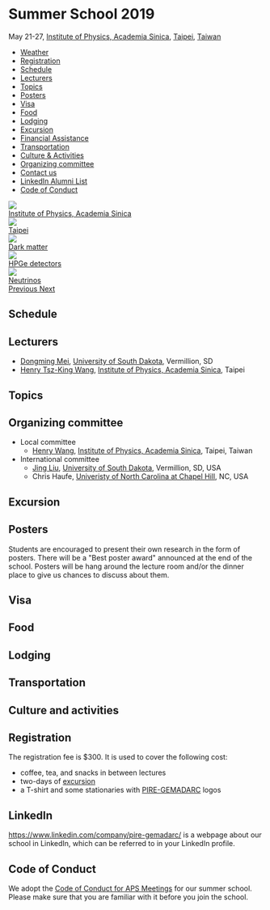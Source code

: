 # Summer School 2019

<div class="row">

<div class="col-md-6">
May 21-27, <a href="https://www.phys.sinica.edu.tw/index_en.php">Institute of Physics, Academia Sinica</a>,
<a href="https://en.wikipedia.org/wiki/Taipei">Taipei</a>,
<a href="https://en.wikipedia.org/wiki/Taiwan">Taiwan</a>
<ul>
<li><a href="https://weather.com/weather/tenday/l/TWXX0021:1:TW">Weather</a></li>
<li><a href="#registration">Registration</a></li>
<li><a href="#schedule">Schedule</a></li>
<li><a href="#lecturers">Lecturers</a></li>
<li><a href="#topics">Topics</a></li>
<li><a href="#posters">Posters</a></li>
<li><a href="#visa">Visa</a></li>
<li><a href="#food">Food</a></li>
<li><a href="#lodging">Lodging</a></li>
<li><a href="#excursion">Excursion</a></li>
<li><a href="#financial-assistance">Financial Assistance</a></li>
<li><a href="#transportation">Transportation</a></li>
<li><a href="#culture-and-activities">Culture & Activities</a></li>
<li><a href="#organizing-committee">Organizing committee</a></li>
<li><a href="mailto:jing.liu@usd.edu">Contact us</a></li>
<li><a href="#linkedin">LinkedIn Alumni List</a></li>
<li><a href="#code-of-conduct">Code of Conduct</a></li>
</ul>
</div>

<div id="science-carousel" class="carousel slide col-md-6" data-ride="carousel">

<div class="carousel-inner" role="listbox">
<div class="item active">
<img src="http://www.aappsbulletin.org/img/20121012/ins_02.jpg">
<div class="carousel-caption">
<a class="btn btn-lg btn-primary" href="#underground-laboratories" role="button">Institute of Physics, Academia Sinica</a>
</div>
</div>

<div class="item">
<img src="https://upload.wikimedia.org/wikipedia/commons/thumb/c/cc/Taipei_skyline_cityscape_at_night_with_full_moon.jpg/1280px-Taipei_skyline_cityscape_at_night_with_full_moon.jpg">
<div class="carousel-caption">
<a class="btn btn-lg btn-primary" href="#lodging" role="button">Taipei</a>
</div>
</div>

<div class="item">
<img src="https://upload.wikimedia.org/wikipedia/commons/thumb/3/31/COSMOS_3D_dark_matter_map.png/1024px-COSMOS_3D_dark_matter_map.png">
<div class="carousel-caption">
<a class="btn btn-lg btn-primary" href="#dark-matter" role="button">Dark matter</a>
</div>
</div>

<div class="item">
<img src="https://drive.google.com/uc?id=0BwM7XYhFgK7oMmZNb2dnQ0xHWXM">
<div class="carousel-caption">
<a class="btn btn-lg btn-primary" href="#germanium-detector-technologies" role="button">HPGe detectors</a>
</div>
</div>

<div class="item">
<img src="https://www.symmetrymagazine.org/sites/default/files/styles/2015_hero/public/images/standard/FINAL_neutrinos_header_sized.jpg?itok=ZDqZNm5W">
<div class="carousel-caption">
<a class="btn btn-lg btn-primary" href="#neutrino-physics" role="button">Neutrinos</a>
</div>
</div>
</div><!--carousel-inner-->

<a class="left carousel-control" href="#science-carousel" role="button" data-slide="prev">
<span class="glyphicon glyphicon-chevron-left" aria-hidden="true"></span>
<span class="sr-only">Previous</span>
</a>

<a class="right carousel-control" href="#science-carousel" role="button" data-slide="next">
<span class="glyphicon glyphicon-chevron-right" aria-hidden="true"></span>
<span class="sr-only">Next</span>
</a>

</div><!-- carousel slide -->

</div><!-- row -->

## Schedule

## Lecturers

- [Dongming Mei][Dongming], [University of South Dakota][USD], Vermillion, SD
- [Henry Tsz-King Wang][Henry], [Institute of Physics, Academia Sinica][IOP], Taipei

## Topics


## Organizing committee

- Local committee
  - [Henry Wang][Henry], [Institute of Physics, Academia Sinica][IOP], Taipei, Taiwan
- International committee
  - [Jing Liu][Jing], [University of South Dakota][USD], Vermillion, SD, USA
  - Chris Haufe, [Univeristy of North Carolina at Chapel Hill][UNC], NC, USA

## Excursion

## Posters

Students are encouraged to present their own research in the form of posters. There will be a "Best poster award" announced at the end of the school. Posters will be hang around the lecture room and/or the dinner place to give us chances to discuss about them.

## Visa

## Food

## Lodging

## Transportation

## Culture and activities

## Registration

The registration fee is \$300. It is used to cover the following cost:

- coffee, tea, and snacks in between lectures
- two-days of [excursion](#excursion)
- a T-shirt and some stationaries with [PIRE-GEMADARC](http://pire.gemadarc.org/) logos

## LinkedIn

<https://www.linkedin.com/company/pire-gemadarc/> is a webpage about our school in LinkedIn, which can be referred to in your LinkedIn profile.

## Code of Conduct

We adopt the [Code of Conduct for APS Meetings](http://www.china-embassy.org/eng/zmzlljs/t84229.htm) for our summer school. Please make sure that you are familiar with it before you join the school.

[Tsinghua]: http://www.tsinghua.edu.cn/publish/newthuen/
[USD]: http://www.usd.edu
[MPI]: https://www.mpp.mpg.de/en/
[Iris]:https://www.mpp.mpg.de/en/research/new-technologies/gedet-development-of-germanium-detectors/
[Deng]: http://www.engineeringphysics.tsinghua.edu.cn/publish/epen/1733/2010/20101211163730097209304/20101211163730097209304_.html
[Jing]: http://www.usd.edu/faculty-and-staff/Jing-Liu
[Dongming]: http://www.usd.edu/faculty-and-staff/Dongming-Mei
[Wenqin]: http://www.usd.edu/faculty-and-staff/Wenqin-Xu
[Joel]: http://www.usd.edu/faculty-and-staff/Joel-Sander
[Guojian]: http://www.usd.edu/faculty-and-staff/Guojian-Wang
[Bela]: https://www.mpp.mpg.de/en/research/astroparticle-physics-and-cosmology/gerda-detector-neutrino-physics/
[John]: https://users.physics.unc.edu/~jfw/
[UNC]: http://www.unc.edu/
[Rusty]: https://engineering.tamu.edu/electrical/people/rharris
[TAMU]: http://www.tamu.edu/
[IOP]: http://www.phys.sinica.edu.tw/index_en.php
[Henry]: http://www.phys.sinica.edu.tw/~htwong/
[CJPL]: https://en.wikipedia.org/wiki/China_Jinping_Underground_Laboratory

